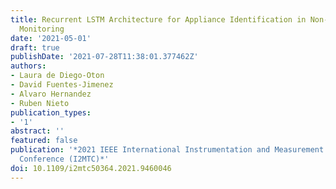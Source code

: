 ```yaml
---
title: Recurrent LSTM Architecture for Appliance Identification in Non-Intrusive Load
  Monitoring
date: '2021-05-01'
draft: true
publishDate: '2021-07-28T11:38:01.377462Z'
authors:
- Laura de Diego-Oton
- David Fuentes-Jimenez
- Alvaro Hernandez
- Ruben Nieto
publication_types:
- '1'
abstract: ''
featured: false
publication: '*2021 IEEE International Instrumentation and Measurement Technology
  Conference (I2MTC)*'
doi: 10.1109/i2mtc50364.2021.9460046
---
```


